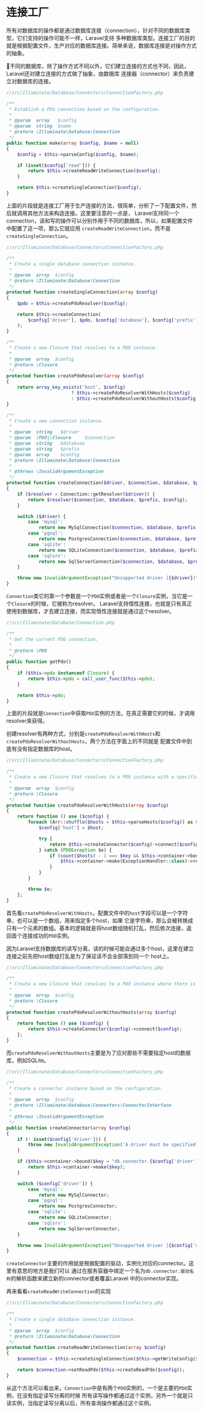 # 连接工厂

所有对数据库的操作都是通过数据库连接（connection），针对不同的数据库类型，它们支持的操作可能不一样，Laravel支持
多种数据库类型。连接工厂的目的就是根据配置文件，生产对应的数据库连接。简单来说，数据库连接是对操作方式的抽象。

不同的数据库，除了操作方式不同以外，它们建立连接的方式也不同，因此，Laravel还对建立连接的方式做了抽象，由数据库
连接器（connector）来负责建立对数据库的连接。

```php
//src/Illuminate/Database/Connectors/ConnectionFactory.php

/**
 * Establish a PDO connection based on the configuration.
 *
 * @param  array   $config
 * @param  string  $name
 * @return \Illuminate\Database\Connection
 */
public function make(array $config, $name = null)
{
    $config = $this->parseConfig($config, $name);

    if (isset($config['read'])) {
        return $this->createReadWriteConnection($config);
    }

    return $this->createSingleConnection($config);
}
```

上面的片段就是连接工厂用于生产连接的方法，很简单，分析了一下配置文件，然后就调用其他方法来构造连接。这里要注意的一点是，
Laravel支持同一个connection，读和写的操作可以分别作用于不同的数据库，所以，如果配置文件中配置了这一项，那么它就应用
`createReadWriteConnection`，而不是`createSingleConnection`。

```php
//src/Illuminate/Database/Connectors/ConnectionFactory.php

/**
 * Create a single database connection instance.
 *
 * @param  array  $config
 * @return \Illuminate\Database\Connection
 */
protected function createSingleConnection(array $config)
{
    $pdo = $this->createPdoResolver($config);

    return $this->createConnection(
        $config['driver'], $pdo, $config['database'], $config['prefix'], $config
    );
}

/**
 * Create a new Closure that resolves to a PDO instance.
 *
 * @param  array  $config
 * @return \Closure
 */
protected function createPdoResolver(array $config)
{
    return array_key_exists('host', $config)
                        ? $this->createPdoResolverWithHosts($config)
                        : $this->createPdoResolverWithoutHosts($config);
}

/**
 * Create a new connection instance.
 *
 * @param  string   $driver
 * @param  \PDO|\Closure     $connection
 * @param  string   $database
 * @param  string   $prefix
 * @param  array    $config
 * @return \Illuminate\Database\Connection
 *
 * @throws \InvalidArgumentException
 */
protected function createConnection($driver, $connection, $database, $prefix = '', array $config = [])
{
    if ($resolver = Connection::getResolver($driver)) {
        return $resolver($connection, $database, $prefix, $config);
    }

    switch ($driver) {
        case 'mysql':
            return new MySqlConnection($connection, $database, $prefix, $config);
        case 'pgsql':
            return new PostgresConnection($connection, $database, $prefix, $config);
        case 'sqlite':
            return new SQLiteConnection($connection, $database, $prefix, $config);
        case 'sqlsrv':
            return new SqlServerConnection($connection, $database, $prefix, $config);
    }

    throw new InvalidArgumentException("Unsupported driver [{$driver}]");
}
```

`Connection`类它的第一个参数是一个`PDO`实例或者是一个`Closure`实例，当它是一个`Closure`的时候，它被称为resolver。
Laravel支持惰性连接，也就是只有真正使用到数据库，才去建立连接，而实现惰性连接就是通过这个resolver。

```php
//src/Illuminate/Database/Connection.php

/**
 * Get the current PDO connection.
 *
 * @return \PDO
 */
public function getPdo()
{
    if ($this->pdo instanceof Closure) {
        return $this->pdo = call_user_func($this->pdo);
    }

    return $this->pdo;
}
```

上面的片段就是`Connection`中获取`PDO`实例的方法，在真正需要它的时候，才调用resolver来获得。

创建resolver有两种方式，分别是`createPdoResolverWithHosts`和`createPdoResolverWithoutHosts`，两个方法在字面上的不同就是
配置文件中到底有没有指定数据库的host。

```php
//src/Illuminate/Database/Connectors/ConnectionFactory.php

/**
 * Create a new Closure that resolves to a PDO instance with a specific host or an array of hosts.
 *
 * @param  array  $config
 * @return \Closure
 */
protected function createPdoResolverWithHosts(array $config)
{
    return function () use ($config) {
        foreach (Arr::shuffle($hosts = $this->parseHosts($config)) as $key => $host) {
            $config['host'] = $host;

            try {
                return $this->createConnector($config)->connect($config);
            } catch (PDOException $e) {
                if (count($hosts) - 1 === $key && $this->container->bound(ExceptionHandler::class)) {
                    $this->container->make(ExceptionHandler::class)->report($e);
                }
            }
        }

        throw $e;
    };
}
```

首先看`createPdoResolverWithHosts`，配置文件中的`host`字段可以是一个字符串，也可以是一个数组，用来指定多个host，如果
它是字符串，那么会被转换成只有一个元素的数组。基本的逻辑就是将host数组随机打乱，然后依次连接，返回首个连接成功的`PDO`实例。

因为Laravel支持数据库的读写分离，读的时候可能会通过多个host，这里在建立连接之前先把host数组打乱是为了保证读不会全部落到同一个
host上。

```php
//src/Illuminate/Database/Connectors/ConnectionFactory.php

/**
 * Create a new Closure that resolves to a PDO instance where there is no configured host.
 *
 * @param  array  $config
 * @return \Closure
 */
protected function createPdoResolverWithoutHosts(array $config)
{
    return function () use ($config) {
        return $this->createConnector($config)->connect($config);
    };
}
```

而`createPdoResolverWithoutHosts`主要是为了应对那些不需要指定host的数据库，例如SQLite。

```php
//src/Illuminate/Database/Connectors/ConnectionFactory.php

/**
 * Create a connector instance based on the configuration.
 *
 * @param  array  $config
 * @return \Illuminate\Database\Connectors\ConnectorInterface
 *
 * @throws \InvalidArgumentException
 */
public function createConnector(array $config)
{
    if (! isset($config['driver'])) {
        throw new InvalidArgumentException('A driver must be specified.');
    }

    if ($this->container->bound($key = "db.connector.{$config['driver']}")) {
        return $this->container->make($key);
    }

    switch ($config['driver']) {
        case 'mysql':
            return new MySqlConnector;
        case 'pgsql':
            return new PostgresConnector;
        case 'sqlite':
            return new SQLiteConnector;
        case 'sqlsrv':
            return new SqlServerConnector;
    }

    throw new InvalidArgumentException("Unsupported driver [{$config['driver']}]");
}
```

`createConnector`主要的作用就是根据配置的驱动，实例化对应的connector。这里有意思的地方是我们可以
通过在服务容器中绑定一个名为`db.connector.驱动名称`的解析函数来建立新的connector或者覆盖Laravel
中的connector实现。

再来看看`createReadWriteConnection`的实现

```php
//src/Illuminate/Database/Connectors/ConnectionFactory.php

/**
 * Create a single database connection instance.
 *
 * @param  array  $config
 * @return \Illuminate\Database\Connection
 */
protected function createReadWriteConnection(array $config)
{
    $connection = $this->createSingleConnection($this->getWriteConfig($config));

    return $connection->setReadPdo($this->createReadPdo($config));
}
```

从这个方法可以看出来，`Connection`中是有两个`PDO`实例的，一个是主要的`PDO`实例，在没有指定读写分离的时候
所有读写操作都通过这个实例，另外一个就是只读实例，当指定读写分离以后，所有查询操作都通过这个实例。
